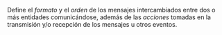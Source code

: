 Define el *formato* y el *orden* de los mensajes intercambiados entre dos o más entidades comunicándose, además de las *acciones* tomadas en la transmisión y/o recepción de los mensajes u otros eventos.